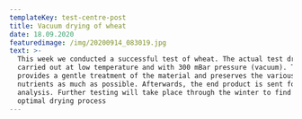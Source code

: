 ```yaml
---
templateKey: test-centre-post
title: Vacuum drying of wheat
date: 18.09.2020
featuredimage: /img/20200914_083019.jpg
text: >-
  This week we conducted a successful test of wheat. The actual test drying was
  carried out at low temperature and with 300 mBar pressure (vacuum). This
  provides a gentle treatment of the material and preserves the various
  nutrients as much as possible. Afterwards, the end product is sent for
  analysis. Further testing will take place through the winter to find the
  optimal drying process
---
```


